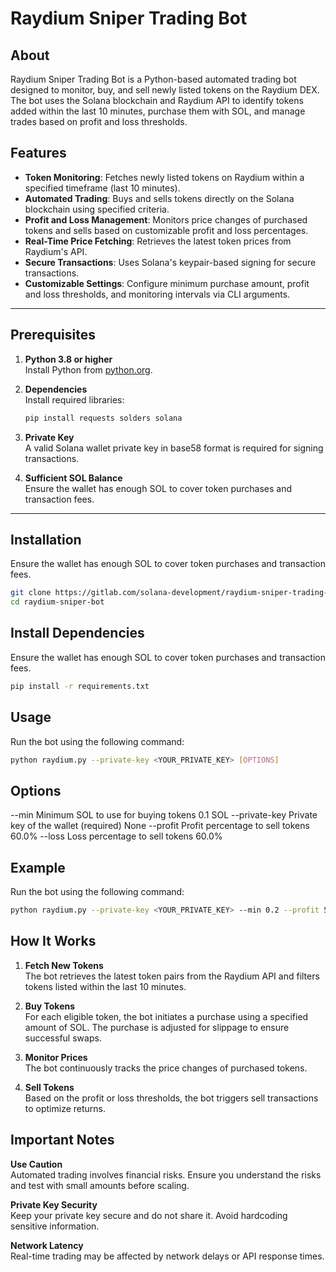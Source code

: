 # Raydium Sniper Trading Bot

## About

Raydium Sniper Trading Bot is a Python-based automated trading bot designed to monitor, buy, and sell newly listed tokens on the Raydium DEX. The bot uses the Solana blockchain and Raydium API to identify tokens added within the last 10 minutes, purchase them with SOL, and manage trades based on profit and loss thresholds.

## Features

- **Token Monitoring**: Fetches newly listed tokens on Raydium within a specified timeframe (last 10 minutes).
- **Automated Trading**: Buys and sells tokens directly on the Solana blockchain using specified criteria.
- **Profit and Loss Management**: Monitors price changes of purchased tokens and sells based on customizable profit and loss percentages.
- **Real-Time Price Fetching**: Retrieves the latest token prices from Raydium's API.
- **Secure Transactions**: Uses Solana's keypair-based signing for secure transactions.
- **Customizable Settings**: Configure minimum purchase amount, profit and loss thresholds, and monitoring intervals via CLI arguments.

---

## Prerequisites

1. **Python 3.8 or higher**  
   Install Python from [python.org](https://www.python.org/).

2. **Dependencies**  
   Install required libraries:

   ```bash
   pip install requests solders solana
   ```

3. **Private Key**  
   A valid Solana wallet private key in base58 format is required for signing transactions.

4. **Sufficient SOL Balance**  
   Ensure the wallet has enough SOL to cover token purchases and transaction fees.

---

## Installation

Ensure the wallet has enough SOL to cover token purchases and transaction fees.

```bash
git clone https://gitlab.com/solana-development/raydium-sniper-trading-bot.git
cd raydium-sniper-bot
```

## Install Dependencies

Ensure the wallet has enough SOL to cover token purchases and transaction fees.

```bash
pip install -r requirements.txt
```

## Usage

Run the bot using the following command:

```bash
python raydium.py --private-key <YOUR_PRIVATE_KEY> [OPTIONS]
```

## Options

--min Minimum SOL to use for buying tokens 0.1 SOL
--private-key Private key of the wallet (required) None
--profit Profit percentage to sell tokens 60.0%
--loss Loss percentage to sell tokens 60.0%

## Example

Run the bot using the following command:

```bash
python raydium.py --private-key <YOUR_PRIVATE_KEY> --min 0.2 --profit 50 --loss 30
```

## How It Works

1. **Fetch New Tokens**  
   The bot retrieves the latest token pairs from the Raydium API and filters tokens listed within the last 10 minutes.

2. **Buy Tokens**  
   For each eligible token, the bot initiates a purchase using a specified amount of SOL. The purchase is adjusted for slippage to ensure successful swaps.

3. **Monitor Prices**  
   The bot continuously tracks the price changes of purchased tokens.

4. **Sell Tokens**  
   Based on the profit or loss thresholds, the bot triggers sell transactions to optimize returns.

## Important Notes

**Use Caution**  
 Automated trading involves financial risks. Ensure you understand the risks and test with small amounts before scaling.

**Private Key Security**  
Keep your private key secure and do not share it. Avoid hardcoding sensitive information.

**Network Latency**  
 Real-time trading may be affected by network delays or API response times.
